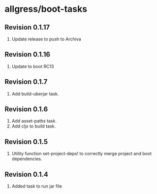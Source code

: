allgress/boot-tasks
========================

Revision 0.1.17
---------------
1. Update release to push to Archiva

Revision 0.1.16
---------------
1. Update to boot RC13

Revision 0.1.7
--------------
1. Add build-uberjar task.

Revision 0.1.6
--------------
1. Add asset-paths task.
2. Add cljx to build task.

Revision 0.1.5
---------------
1. Utility function set-project-deps! to correctly merge project and boot dependencies.

Revision 0.1.4
---------------
1. Added task to run jar file


